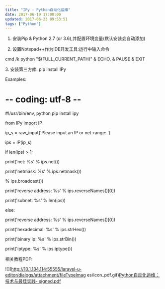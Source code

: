 ```yaml
---
title: "IPy - Python自动化运维"
date: 2017-06-19 17:00:00
updated: 2017-06-23 09:53:51
tags: ["Python"]
---
```

  1. 安装Pip & Python 2.7 (or 3.6),并配置环境变量(默认安装会自动添加)

  2. 设置Notepad++作为IDE开发工具:运行中输入命令 
 
 
 cmd /k python "$(FULL_CURRENT_PATH)" & ECHO. & PAUSE & EXIT

3\. 安装第三方库: pip install IPy

  

Examples:

 
 
 # -- coding: utf-8 --

 #!/usr/bin/env, python pip install ipy

 

 from IPy import IP

 

 ip_s = raw_input('Please input an IP or net-range: ')

 ips = IP(ip_s)

 

 

 if len(ips) > 1:

  print('net: %s' % ips.net())

  print('netmask: %s' % ips.netmask())

  % ips.broadcast())

  print('reverse address: %s' % ips.reverseNames()[0])

  print('subnet: %s' % len(ips))

 else:

  print('reverse address: %s' % ips.reverseNames()[0])

 

 print('hexadecimal: %s' % ips.strHex())

 print('binary ip: %s' % ips.strBin())

 print('iptype: %s' % ips.iptype())

相关教程PDF:

![](http://10.1.134.114:55555/laravel-u-editor/dialogs/attachment/fileTypeImag
es/icon_pdf.gif)[Python自动化运维：技术与最佳实践-
signed.pdf](/uploads/ueditor/php/upload/file/20170623/1498182828.pdf)

  

